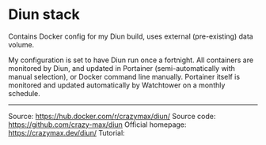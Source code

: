 # Diun stack
Contains Docker config for my Diun build, uses external (pre-existing) data volume.

My configuration is set to have Diun run once a fortnight.
All containers are monitored by Diun, and updated in Portainer (semi-automatically with manual selection), or Docker command line manually.
Portainer itself is monitored and updated automatically by Watchtower on a monthly schedule.

-------

Source: https://hub.docker.com/r/crazymax/diun/
Source code: https://github.com/crazy-max/diun
Official homepage: https://crazymax.dev/diun/
Tutorial: 